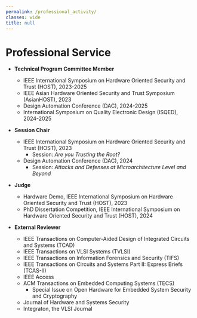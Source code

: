 ```yaml
---
permalink: /professional_activity/
classes: wide
title: null
---
```


# Professional Service

- **Technical Program Committee Member**
	- IEEE International Symposium on Hardware Oriented Security and Trust (HOST), 2023-2025
	- IEEE Asian Hardware Oriented Security and Trust Symposium (AsianHOST), 2023
	- Design Automation Conference (DAC), 2024-2025
	- International Symposium on Quality Electronic Design (ISQED), 2024-2025

- **Session Chair**
	- IEEE International Symposium on Hardware Oriented Security and Trust (HOST), 2023
		- Session: *Are you Trusting the Root?*
	- Design Automation Conference (DAC), 2024
		- Session: *Attacks and Defenses at Microarchitecture Level and Beyond*

- **Judge**
	- Hardware Demo, IEEE International Symposium on Hardware Oriented Security and Trust (HOST), 2023
	- PhD Dissertation Competition, IEEE International Symposium on Hardware Oriented Security and Trust (HOST), 2024

- **External Reviewer**
	- IEEE Transactions on Computer-Aided Design of Integrated Circuits and Systems (TCAD)
	- IEEE Transactions on VLSI Systems (TVLSI)
	- IEEE Transactions on Information Forensics and Security (TIFS)
	- IEEE Transactions on Circuits and Systems Part II: Express Briefs (TCAS-II)
	- IEEE Access
	- ACM Transactions on Embedded Computing Systems (TECS)
		- Special Issue on Open Hardware for Embedded System Security and Cryptography
    - Journal of Hardware and Systems Security
    - Integraton, the VLSI Journal